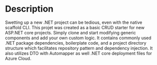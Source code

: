 # Description

Swetting up a new .NET project can be tedious, even with the native scaffold CLI. This projet was created as a basic CRUD  starter for new ASP.NET core projects. Simply clone and start modifying generic components and add your own custom logic. It contains commonly used .NET package dependencies, boilerplate code, and a project directory structure which facilitates repository pattern and dependency injection. It also utilizes DTO with Automapper as well .NET core deployment files for Azure Cloud.
